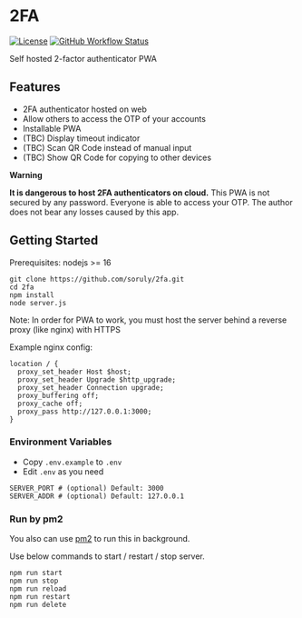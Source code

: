 # 2FA

[![License](https://img.shields.io/github/license/soruly/2fa.svg?style=flat-square)](https://github.com/soruly/2fa/blob/master/LICENSE)
[![GitHub Workflow Status](https://img.shields.io/github/workflow/status/soruly/2fa/Node.js%20Lint?style=flat-square)](https://github.com/soruly/2fa/actions)

Self hosted 2-factor authenticator PWA

## Features

- 2FA authenticator hosted on web
- Allow others to access the OTP of your accounts
- Installable PWA
- (TBC) Display timeout indicator
- (TBC) Scan QR Code instead of manual input
- (TBC) Show QR Code for copying to other devices

**Warning**

**It is dangerous to host 2FA authenticators on cloud.**
This PWA is not secured by any password. Everyone is able to access your OTP.
The author does not bear any losses caused by this app.

## Getting Started

Prerequisites: nodejs >= 16

```
git clone https://github.com/soruly/2fa.git
cd 2fa
npm install
node server.js
```

Note: In order for PWA to work, you must host the server behind a reverse proxy (like nginx) with HTTPS

Example nginx config:

```
location / {
  proxy_set_header Host $host;
  proxy_set_header Upgrade $http_upgrade;
  proxy_set_header Connection upgrade;
  proxy_buffering off;
  proxy_cache off;
  proxy_pass http://127.0.0.1:3000;
}
```

### Environment Variables

- Copy `.env.example` to `.env`
- Edit `.env` as you need

```
SERVER_PORT # (optional) Default: 3000
SERVER_ADDR # (optional) Default: 127.0.0.1
```

### Run by pm2

You also can use [pm2](https://pm2.keymetrics.io/) to run this in background.

Use below commands to start / restart / stop server.

```
npm run start
npm run stop
npm run reload
npm run restart
npm run delete
```
